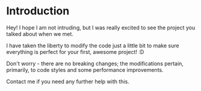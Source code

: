 # Introduction
Hey! I hope I am not intruding, but I was really excited to see the project
you talked about when we met.

I have taken the liberty to modify the code just a little bit to make sure
everything is perfect for your first, awesome project! :D

Don't worry - there are no breaking changes; the modifications pertain, primarily,
to code styles and some performance improvements.

Contact me if you need any further help with this.
